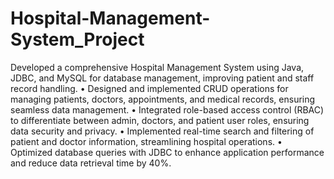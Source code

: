 # Hospital-Management-System_Project
Developed a comprehensive Hospital Management System using Java, JDBC, and MySQL for database management,
improving patient and staff record handling.
• Designed and implemented CRUD operations for managing patients, doctors, appointments, and medical records,
ensuring seamless data management.
• Integrated role-based access control (RBAC) to differentiate between admin, doctors, and patient user roles, ensuring
data security and privacy.
• Implemented real-time search and filtering of patient and doctor information, streamlining hospital operations.
• Optimized database queries with JDBC to enhance application performance and reduce data retrieval time by 40%.
